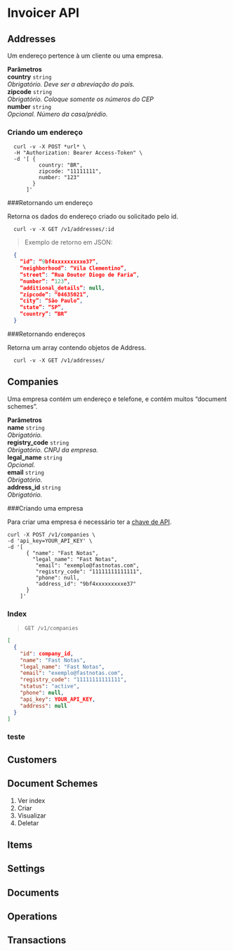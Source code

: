 # Invoicer API


## Addresses

  Um endereço pertence à um cliente ou uma empresa.

  **Parâmetros**
  <br>
  **country** `string` <br>
  *Obrigatório. Deve ser a abreviação do país.*
  <br>
  **zipcode** `string` <br>
  *Obrigatório. Coloque somente os números do CEP*
  <br>
  **number** `string` <br>
  *Opcional. Número da casa/prédio.*
  <br>

### Criando um endereço

  ```shell
    curl -v -X POST *url* \
    -H "Authorization: Bearer Access-Token" \
    -d '[ {
            country: "BR",
            zipcode: "11111111",
            number: "123"
          }
        ]'
  ```


###Retornando um endereço

  Retorna os dados do endereço criado ou solicitado pelo id.

  ```shell
    curl -v -X GET /v1/addresses/:id
  ```

  > Exemplo de retorno em JSON:

  ```json
    {
      “id”: “9bf4xxxxxxxxxe37”,
      “neighborhood”: “Vila Clementino”,
      “street”: “Rua Doutor Diogo de Faria”,
      “number”: “123”,
      “additional_details”: null,
      “zipcode”: “04635021”,
      “city”: “São Paulo”,
      “state”: “SP”,
      “country”: “BR”
    }
  ```

###Retornando endereços

  Retorna um array contendo objetos de Address.

  ```shell
    curl -v -X GET /v1/addresses/
  ```


## Companies

  Uma empresa contém um endereço e telefone, e contém muitos “document schemes”.

  **Parâmetros**
  <br>
  **name** `string` <br>
  *Obrigatório.*
  <br>
  **registry_code** `string` <br>
  *Obrigatório. CNPJ da empresa.*
  <br>
  **legal_name** `string` <br>
  *Opcional.*
  <br>
  **email** `string` <br>
  *Obrigatório.*
  <br>
  **address_id** `string` <br>
  *Obrigatório.*
  <br>

###Criando uma empresa

  Para criar uma empresa é necessário ter a [chave de API](http://example.com/developers).
  ```shell
  curl -X POST /v1/companies \
  -d 'api_key=YOUR_API_KEY' \
  -d '[
        { "name": "Fast Notas",
          "legal_name": "Fast Notas",
           "email": "exemplo@fastnotas.com",
           "registry_code": "11111111111111",
           "phone": null,
           "address_id": "9bf4xxxxxxxxxe37"
        }
      ]'
 ```



### Index

> `GET /v1/companies`

```json
[
  {
    "id": company_id,
    "name": "Fast Notas",
    "legal_name": "Fast Notas",
    "email": "exemplo@fastnotas.com",
    "registry_code": "11111111111111",
    "status": "active",
    "phone": null,
    "api_key": YOUR_API_KEY,
    "address": null
  }
]

```

### teste


## Customers

## Document Schemes

  1. Ver index
  2. Criar
  3. Visualizar
  4. Deletar

## Items

## Settings

## Documents

## Operations

## Transactions
